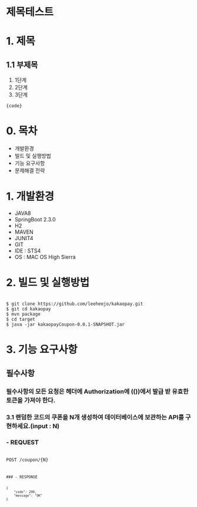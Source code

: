 제목테스트 
=============
# 1. 제목
## 1.1 부제목
1. 1단계 
2. 2단계
3. 3단계 
<pre><code>{code}</code></pre>
# 0. 목차
* 개발환경 
* 빌드 및 실행방법
* 기능 요구사항
* 문제해결 전략 

# 1. 개발환경 
* JAVA8 
* SpringBoot 2.3.0
* H2
* MAVEN 
* JUNIT4
* GIT 
* IDE : STS4
* OS : MAC OS High Sierra

# 2. 빌드 및 실행방법
<pre><code>
$ git clone https://github.com/leeheejo/kakaopay.git
$ git cd kakaopay 
$ mvn package 
$ cd target 
$ java -jar kakaopayCoupon-0.0.1-SNAPSHOT.jar
</code></pre>

# 3. 기능 요구사항 
## 필수사항 
### 필수사항의 모든 요청은 헤더에 Authorization에 (())에서 발급 받 유효한 토큰을 가져야 한다. 
### 3.1 랜덤한 코드의 쿠폰을 N개 생성하여 데이터베이스에 보관하는 API를 구현하세요.(input : N) 
### - REQUEST
<pre><code>
POST /coupon/{N}
<pre><code>

### - RESPONSE
<pre><code>
{
    "code": 200,
    "message": "OK"
}
<pre><code>

